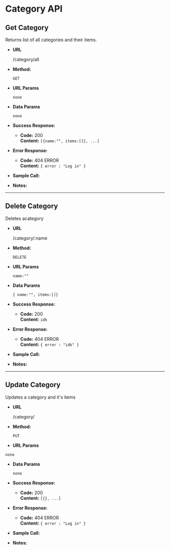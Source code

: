 
# Category API

**Get Category**
----
  Returns list of all categories and their items.

* **URL**

  /category/all

* **Method:**

  `GET`
  
*  **URL Params**

   `none`

* **Data Params**

  `none`

* **Success Response:**

  * **Code:** 200 <br />
    **Content:** `[{name:"", items:[]}, ...]`
 
* **Error Response:**

  * **Code:** 404 ERROR <br />
    **Content:** `{ error : "Log in" }`

* **Sample Call:**


* **Notes:**
  
---

**Delete Category**
----
  Deletes acategory

* **URL**

  /category/:name

* **Method:**

  `DELETE`
  
*  **URL Params**

   `name:""`

* **Data Params**

  `{ name:"", items:[]}`

* **Success Response:**

  * **Code:** 200 <br />
    **Content:** `idk`
 
* **Error Response:**

  * **Code:** 404 ERROR <br />
    **Content:** `{ error : "idk" }`

* **Sample Call:**


* **Notes:**

---

**Update Category**
----
  Updates a category and it's items

* **URL**

  /category/

* **Method:**

  `PUT`
  
*  **URL Params**

  `none`

* **Data Params**

  `none`

* **Success Response:**

  * **Code:** 200 <br />
    **Content:** `[{}, ...]`
 
* **Error Response:**

  * **Code:** 404 ERROR <br />
    **Content:** `{ error : "Log in" }`

* **Sample Call:**


* **Notes:**